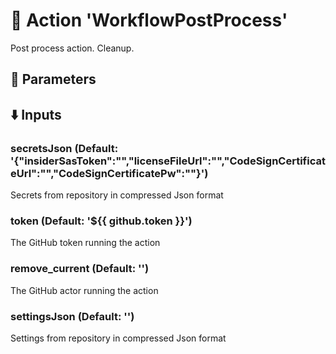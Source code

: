 # :rocket: Action 'WorkflowPostProcess' 
Post process action. Cleanup. 
## :wrench: Parameters 
## :arrow_down: Inputs 
### secretsJson (Default: '{"insiderSasToken":"","licenseFileUrl":"","CodeSignCertificateUrl":"","CodeSignCertificatePw":""}') 
 Secrets from repository in compressed Json format 

### token (Default: '${{ github.token }}') 
 The GitHub token running the action 

### remove_current (Default: '') 
 The GitHub actor running the action 

### settingsJson (Default: '') 
 Settings from repository in compressed Json format 


